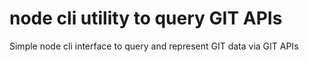 # node cli utility to query GIT APIs
Simple node cli interface to query and represent GIT data via GIT APIs
